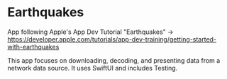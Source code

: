# Earthquakes
App following Apple's App Dev Tutorial "Earthquakes" -> https://developer.apple.com/tutorials/app-dev-training/getting-started-with-earthquakes

This app focuses on downloading, decoding, and presenting data from a network data source. It uses SwiftUI and includes Testing.
